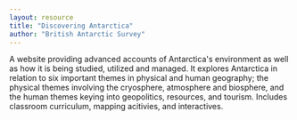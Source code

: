 ```yaml
---
layout: resource
title: "Discovering Antarctica"
author: "British Antarctic Survey"
---
```


A website providing advanced accounts of Antarctica's environment as well as how it is being studied, utilized and managed. It explores Antarctica in relation to six important themes in physical and human geography; the physical themes involving the cryosphere, atmosphere and biosphere, and the human themes keying into geopolitics, resources, and tourism.  Includes classroom curriculum, mapping acitivies, and interactives.
